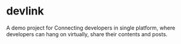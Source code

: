 # devlink
A demo project for Connecting developers in single platform, where developers can hang on virtually, share their contents and posts.
